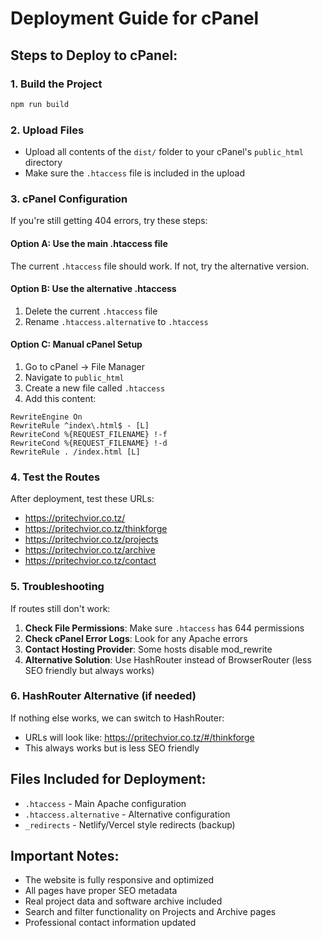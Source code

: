 # Deployment Guide for cPanel

## Steps to Deploy to cPanel:

### 1. Build the Project
```bash
npm run build
```

### 2. Upload Files
- Upload all contents of the `dist/` folder to your cPanel's `public_html` directory
- Make sure the `.htaccess` file is included in the upload

### 3. cPanel Configuration
If you're still getting 404 errors, try these steps:

#### Option A: Use the main .htaccess file
The current `.htaccess` file should work. If not, try the alternative version.

#### Option B: Use the alternative .htaccess
1. Delete the current `.htaccess` file
2. Rename `.htaccess.alternative` to `.htaccess`

#### Option C: Manual cPanel Setup
1. Go to cPanel → File Manager
2. Navigate to `public_html`
3. Create a new file called `.htaccess`
4. Add this content:
```
RewriteEngine On
RewriteRule ^index\.html$ - [L]
RewriteCond %{REQUEST_FILENAME} !-f
RewriteCond %{REQUEST_FILENAME} !-d
RewriteRule . /index.html [L]
```

### 4. Test the Routes
After deployment, test these URLs:
- https://pritechvior.co.tz/
- https://pritechvior.co.tz/thinkforge
- https://pritechvior.co.tz/projects
- https://pritechvior.co.tz/archive
- https://pritechvior.co.tz/contact

### 5. Troubleshooting
If routes still don't work:

1. **Check File Permissions**: Make sure `.htaccess` has 644 permissions
2. **Check cPanel Error Logs**: Look for any Apache errors
3. **Contact Hosting Provider**: Some hosts disable mod_rewrite
4. **Alternative Solution**: Use HashRouter instead of BrowserRouter (less SEO friendly but always works)

### 6. HashRouter Alternative (if needed)
If nothing else works, we can switch to HashRouter:
- URLs will look like: https://pritechvior.co.tz/#/thinkforge
- This always works but is less SEO friendly

## Files Included for Deployment:
- `.htaccess` - Main Apache configuration
- `.htaccess.alternative` - Alternative configuration
- `_redirects` - Netlify/Vercel style redirects (backup)

## Important Notes:
- The website is fully responsive and optimized
- All pages have proper SEO metadata
- Real project data and software archive included
- Search and filter functionality on Projects and Archive pages
- Professional contact information updated

